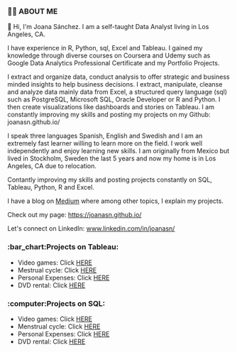 <h3><strong>🙋‍♀️ ABOUT ME</strong></h3>

👋 Hi, I'm Joana Sánchez. I am a self-taught Data Analyst living in Los Angeles, CA.  

I have experience in R, Python, sql, Excel and Tableau. I gained my knowledge through diverse courses on Coursera and Udemy such as Google Data Analytics Professional Certificate and my Portfolio Projects.

I extract and organize data, conduct analysis to offer strategic and business minded insights to help business decisions. I extract, manipulate, cleanse and analyze data mainly data from Excel, a structured query language (sql) such as PostgreSQL, Microsoft SQL, Oracle Developer or R and Python. I then create visualizations like dashboards and stories on Tableau. I am constantly improving my skills and posting my projects on my Github: joanasn.github.io/

I speak three languages Spanish, English and Swedish and I am an extremely fast learner willing to learn more on the field. I work well independently and enjoy learning new skills. I am originally from Mexico but lived in Stockholm, Sweden the last 5 years and now my home is in Los Angeles, CA due to relocation.

Contantly improving my skills and posting projects constantly on SQL, Tableau, Python, R and Excel.

I have a blog on <a href="https://medium.com/@joanasnchez">Medium</a> where among other topics, I explain my projects. 

Check out my page:
https://joanasn.github.io/

Let's connect on LinkedIn:
www.linkedin.com/in/joanasn/

<h3><strong>:bar_chart:Projects on Tableau:</strong></h3>

- Video games: Click <a href="https://public.tableau.com/app/profile/joanasn/viz/Videogamesbysales/Dashboard1">HERE</a>
- Mestrual cycle: Click <a href="https://public.tableau.com/app/profile/joanasn/viz/Period_16741666173880/Dashboard2">HERE</a>
- Personal Expenses: Click <a href="https://public.tableau.com/app/profile/joanasn/viz/PersonalExpenses-Project/Conclussion">HERE</a>
- DVD rental: Click <a href="https://public.tableau.com/app/profile/joanasn/viz/DVDrentalProject/Project-Story">HERE</a>


<h3><strong>:computer:Projects on SQL:</strong></h3>

- Video games: Click <a href="https://github.com/Joanasn/sql-Projects/blob/main/Queries%20-%20Videogames%20project.sql">HERE</a>
- Menstrual cycle: Click <a href="https://github.com/Joanasn/sql-Projects/blob/main/Period%20project%20sql.sql">HERE</a>
- Personal Expenses: Click <a href="https://github.com/Joanasn/PortfolioProject/blob/main/Queries.sql">HERE</a>
- DVD rental: Click <a href="https://github.com/Joanasn/sql-Projects/blob/main/Project-DVD%20rental-PostgreSQL.sql">HERE</a>





<!---
Joanasn/Joanasn is a ✨ special ✨ repository because its `README.md` (this file) appears on your GitHub profile.
You can click the Preview link to take a look at your changes.
--->

